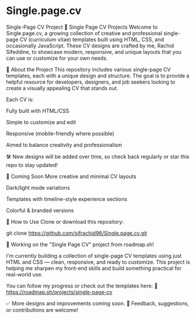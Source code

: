 # Single.page.cv
Single-Page CV Project
🎯 Single Page CV Projects
Welcome to Single.page.cv, a growing collection of creative and professional single-page CV (curriculum vitae) templates built using HTML, CSS, and occasionally JavaScript. These CV designs are crafted by me, Rachid Sifeddine, to showcase modern, responsive, and unique layouts that you can use or customize for your own needs.

🚀 About the Project
This repository includes various single-page CV templates, each with a unique design and structure. The goal is to provide a helpful resource for developers, designers, and job seekers looking to create a visually appealing CV that stands out.

Each CV is:

Fully built with HTML/CSS

Simple to customize and edit

Responsive (mobile-friendly where possible)

Aimed to balance creativity and professionalism

🛠️ New designs will be added over time, so check back regularly or star this repo to stay updated!

📌 Coming Soon
More creative and minimal CV layouts

Dark/light mode variations

Templates with timeline-style experience sections

Colorful & branded versions

🔧 How to Use
Clone or download this repository:

git clone https://github.com/sifrachid96/Single.page.cv.git

🎯 Working on the "Single Page CV" project from roadmap.sh!

I'm currently building a collection of single-page CV templates using just HTML and CSS — clean, responsive, and ready to customize. This project is helping me sharpen my front-end skills and build something practical for real-world use.

You can follow my progress or check out the templates here:
🔗 https://roadmap.sh/projects/single-page-cv

✅ More designs and improvements coming soon.
💬 Feedback, suggestions, or contributions are welcome!
